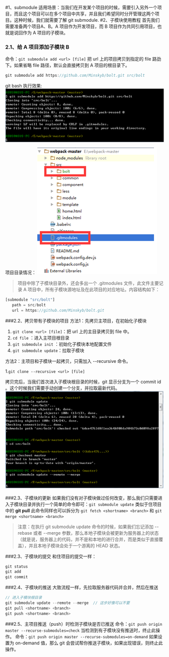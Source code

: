 #1、submodule
适用场景：当我们在开发某个项目的时候，需要引入另外一个项目，而且这个项目可以在多个项目中共享，并且我们希望同时分开管理这两个项目。这种时候，我们就需要了解 git submodule.
#2、子模块使用教程
首先我们需要准备两个项目A、B。A 项目作为开发项目，而 B 项目作为共同引用项目，也就是说回作为 A 项目的子模块。
### 2.1、给 A 项目添加子模块 B
命令：`git submodule add <url> [file]`
把 url 上的项目拷贝到指定的 file 路劲下。如果省略 file 路径，默认会直接拷贝到 A 项目的根目录下。
```javascript
git submodule add https://github.com/Minskyb/bolt.git src/bolt
```
git bash 执行效果:
![](https://github.com/Minskyb/huazhi/blob/master/doc/images/addsubmodule.png)

项目目录情况：
![](https://github.com/Minskyb/huazhi/blob/master/doc/images/projectfile.png)
>项目中除了子模块目录外，还会多出一个 .gitmodules 文件，此文件主要记录 A 项目中，所有子模块源地址及在此项目的对应地址。内容结构如下：

```javascript
[submodule "src/bolt"]
   path = src/bolt
   url = https://github.com/Minskyb/bolt.git
```
###2.2、拷贝带有子模块的项目
方法1：先拷贝主项目，在初始化子模块
 1. `git clone <url> [file]`：把 url 上的主目录拷贝到 file 中。
 2. `cd file` ：进入主项目根目录
 3. `git submodule init` ：初始化子模块本地配置文件
 4. `git submodule update`：拉取子模块

方法2：主项目和子模块一起拷贝，只需加入 --recursive 命令。

 1.`git clone --recursive <url> [file]`

拷贝完后，当我们首次进入子模块根目录的时候，git 显示分支为一个 commit id 。这个时候我们需要手动创建一个分支，并拉取最新代码。
![](https://github.com/Minskyb/huazhi/blob/master/doc/images/clonesubmodule.png)

###2.3、子模块的更新
如果我们没有对子模块做过任何改变，那么我们只需要进入子模块目录并执行一个简单的命令即可：`git submodule update` 类似于住项目中的 **git pull** 此命令同样也可以拆分为 `git fetch <shortname> <branch>` 和 `git merge <shortname> <branch>`

>注意：在执行 git submodule update 命令的时候，如果我们忘记添加 --rebase 或者 --merge 参数，那么本地子模块会被更新为服务器上的状态（就是说，服务器上的代码，并不是和本地的进行合并，而是类似于直接覆盖），并且本地子模块会处于一个游离的 HEAD 状态。

###2.3、子模块的提交
和住项目的提交一样：
```javascript
git status
git add
git commit
```
###2.4、子模块的推送
大致流程一样，先拉取服务器代码并合并，然后在推送
```javascript
// 进入子模块根目录
git submodule update --remote --merge  // 这步好像可以不要
git pull <shortname> <branch>
git push <shortname> <branch>
```
###2.5、主项目推送（push）时检测子模块是否已推送
命令：`git push origin master --recurse-submodules=check`
当检测到有子模块没有推送时，终止此操作。
命令：`git push origin master --recurse-submodules=on-demand`
如果设置为 on-demand 值，那么 git 会尝试帮你推送子模块，如果出现错误，则终止此操作。

